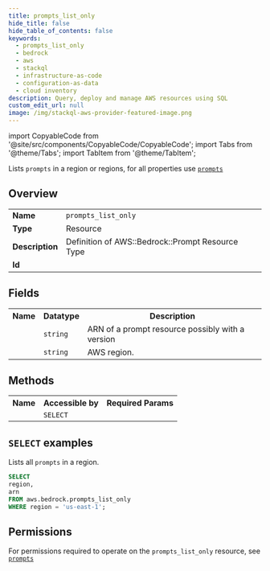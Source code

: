 ```yaml
---
title: prompts_list_only
hide_title: false
hide_table_of_contents: false
keywords:
  - prompts_list_only
  - bedrock
  - aws
  - stackql
  - infrastructure-as-code
  - configuration-as-data
  - cloud inventory
description: Query, deploy and manage AWS resources using SQL
custom_edit_url: null
image: /img/stackql-aws-provider-featured-image.png
---
```


import CopyableCode from '@site/src/components/CopyableCode/CopyableCode';
import Tabs from '@theme/Tabs';
import TabItem from '@theme/TabItem';

Lists <code>prompts</code> in a region or regions, for all properties use <a href="/services/serviceName/prompts/"><code>prompts</code></a>

## Overview
<table>
<tbody>
<tr><td><b>Name</b></td><td><code>prompts_list_only</code></td></tr>
<tr><td><b>Type</b></td><td>Resource</td></tr>
<tr><td><b>Description</b></td><td>Definition of AWS::Bedrock::Prompt Resource Type</td></tr>
<tr><td><b>Id</b></td><td><CopyableCode code="aws.bedrock.prompts_list_only" /></td></tr>
</tbody>
</table>

## Fields
<table>
<tbody>
<tr><th>Name</th><th>Datatype</th><th>Description</th></tr><tr><td><CopyableCode code="arn" /></td><td><code>string</code></td><td>ARN of a prompt resource possibly with a version</td></tr>
<tr><td><CopyableCode code="region" /></td><td><code>string</code></td><td>AWS region.</td></tr>
</tbody>
</table>

## Methods

<table>
<tbody>
  <tr>
    <th>Name</th>
    <th>Accessible by</th>
    <th>Required Params</th>
  </tr>
  <tr>
    <td><CopyableCode code="list_resources" /></td>
    <td><code>SELECT</code></td>
    <td><CopyableCode code="region" /></td>
  </tr>
</tbody>
</table>

## `SELECT` examples
Lists all <code>prompts</code> in a region.
```sql
SELECT
region,
arn
FROM aws.bedrock.prompts_list_only
WHERE region = 'us-east-1';
```


## Permissions

For permissions required to operate on the <code>prompts_list_only</code> resource, see <a href="/services/bedrock/prompts/#permissions"><code>prompts</code></a>

